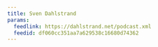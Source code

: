 ```yaml
---
title: Sven Dahlstrand
params:
  feedlink: https://dahlstrand.net/podcast.xml
  feedid: df060cc351aa7a629538c16680d74362
---
```

